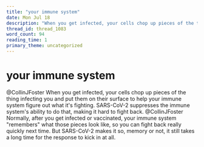 ```yaml
---
title: "your immune system"
date: Mon Jul 18
description: "When you get infected, your cells chop up pieces of the thing infecting you and put them on their surface to help your immune system figure out what it's..."
thread_id: thread_1083
word_count: 94
reading_time: 1
primary_theme: uncategorized
---
```


# your immune system

@CollinJFoster When you get infected, your cells chop up pieces of the thing infecting you and put them on their surface to help your immune system figure out what it's fighting. SARS-CoV-2 suppresses the immune system's ability to do that, making it hard to fight back. @CollinJFoster Normally, after you get infected or vaccinated, your immune system "remembers" what those pieces look like, so you can fight back really quickly next time. But SARS-CoV-2 makes it so, memory or not, it still takes a long time for the response to kick in at all.